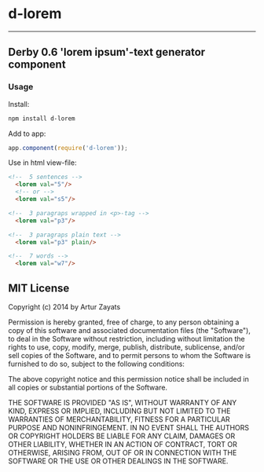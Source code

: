 # d-lorem
---

## Derby 0.6 'lorem ipsum'-text generator component

### Usage

Install:
```bash
npm install d-lorem
```

Add to app:
```js
app.component(require('d-lorem'));
```

Use in html view-file:
```html
<!--  5 sentences -->
  <lorem val="5"/>
  <!-- or -->
  <lorem val="s5"/>

<!--  3 paragraps wrapped in <p>-tag -->
  <lorem val="p3"/>

<!--  3 paragraps plain text -->
  <lorem val="p3" plain/>

<!--  7 words -->
  <lorem val="w7"/>
```

## MIT License
Copyright (c) 2014 by Artur Zayats

Permission is hereby granted, free of charge, to any person obtaining a copy
of this software and associated documentation files (the "Software"), to deal
in the Software without restriction, including without limitation the rights
to use, copy, modify, merge, publish, distribute, sublicense, and/or sell
copies of the Software, and to permit persons to whom the Software is
furnished to do so, subject to the following conditions:

The above copyright notice and this permission notice shall be included in
all copies or substantial portions of the Software.

THE SOFTWARE IS PROVIDED "AS IS", WITHOUT WARRANTY OF ANY KIND, EXPRESS OR
IMPLIED, INCLUDING BUT NOT LIMITED TO THE WARRANTIES OF MERCHANTABILITY,
FITNESS FOR A PARTICULAR PURPOSE AND NONINFRINGEMENT. IN NO EVENT SHALL THE
AUTHORS OR COPYRIGHT HOLDERS BE LIABLE FOR ANY CLAIM, DAMAGES OR OTHER
LIABILITY, WHETHER IN AN ACTION OF CONTRACT, TORT OR OTHERWISE, ARISING FROM,
OUT OF OR IN CONNECTION WITH THE SOFTWARE OR THE USE OR OTHER DEALINGS IN
THE SOFTWARE.

